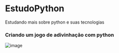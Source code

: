 # EstudoPython

Estudando mais sobre python e suas tecnologias

### Criando um jogo de adivinhação com python
![image](https://user-images.githubusercontent.com/127454671/227091699-e78ab26c-a9e7-4cca-a924-4adc789ec0d8.png)
